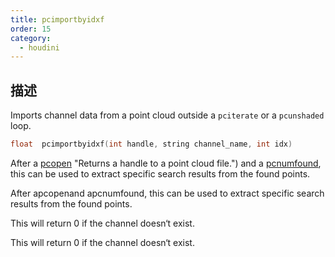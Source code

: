 ```yaml
---
title: pcimportbyidxf
order: 15
category:
  - houdini
---
```

    
## 描述

Imports channel data from a point cloud outside a `pciterate` or a
`pcunshaded` loop.

```c
float  pcimportbyidxf(int handle, string channel_name, int idx)
```

After a [pcopen](pcopen.html) "Returns a handle to a point cloud file.") and a
[pcnumfound](pcnumfound.html "This node returns the number of points found by
pcopen."), this can be used to extract specific search results from the found
points.

After apcopenand apcnumfound, this can be used to extract specific search
results from the found points.

This will return 0 if the channel doesn‘t exist.

This will return 0 if the channel doesn‘t exist.
